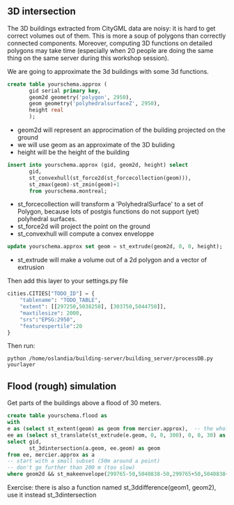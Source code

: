 ## 3D intersection

The 3D buildings extracted from CityGML data are noisy: it is hard to get correct volumes out of them. This is more a soup of polygons than correctly connected components.
Moreover, computing 3D functions on detailed polygons may take time (especially when 20 people are doing the same thing on the same server during this workshop session).

We are going to approximate the 3d buildings with some 3d functions.

```sql
create table yourschema.approx (
       gid serial primary key,
       geom2d geometry('polygon', 2950),
       geom geometry('polyhedralsurfaceZ', 2950),
       height real
       );
```

* geom2d will represent an approcimation of the building projected on the ground
* we will use geom as an approximate of the 3D buliding
* height will be the height of the building

```sql
insert into yourschema.approx (gid, geom2d, height) select
       gid,
       st_convexhull(st_force2d(st_forcecollection(geom))),
       st_zmax(geom)-st_zmin(geom)+1
       from yourschema.montreal;
```

* st_forcecollection will transform a 'PolyhedralSurface' to a set of Polygon, because lots of postgis functions do not support (yet) polyhedral surfaces.
* st_force2d will project the point on the ground
* st_convexhull will compute a convex enveloppe

```sql
update yourschema.approx set geom = st_extrude(geom2d, 0, 0, height);
```

* st_extrude will make a volume out of a 2d polygon and a vector of extrusion

Then add this layer to your settings.py file

```python
cities.CITIES["TODO_ID"] = {
    "tablename": "TODO_TABLE",
    "extent": [[297250,5038250], [303750,5044750]],
    "maxtilesize": 2000,
    "srs":"EPSG:2950",
    "featurespertile":20
}
```

Then run:

`python /home/oslandia/building-server/building_server/processDB.py yourlayer`

## Flood (rough) simulation

Get parts of the buildings above a flood of 30 meters.

```sql
create table yourschema.flood as
with
e as (select st_extent(geom) as geom from mercier.approx),  -- the whole 'plane'
ee as (select st_translate(st_extrude(e.geom, 0, 0, 300), 0, 0, 30) as geom from e)  -- a big box at 30 meters above the ground
select gid,
       st_3dintersection(a.geom, ee.geom) as geom
from ee, mercier.approx as a
-- start with a small subset (50m around a point)
-- don't go further than 200 m (too slow)
where geom2d && st_makeenvelope(299765-50,5040838-50,299765+50,5040838+50)
```

Exercise: there is also a function named st_3ddifference(geom1, geom2), use it instead st_3dintersection
